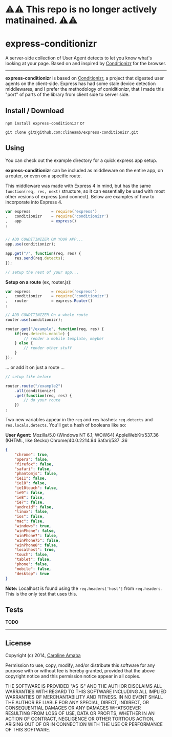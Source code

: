 # ⚠️⚠️ This repo is no longer actively matinained. ⚠️⚠️

# express-conditionizr

A server-side collection of User Agent detects to let you know what's
looking at your page.  Based on and inspired by <a href="http://conditionizr.com/" target="_blank">Conditionizr</a> for the browser.

----------

**express-conditionizr** is based on <a href="http://conditionizr.com/" target="_blank">Conditionizr</a>, a project that digested user agents on the client-side.  Express has had some stale device detection middlewares, and I prefer the methodology of coniditionizr, that I made this "port" of parts of the library from client side to server side.


## Install / Download

`npm install express-conditionizr` or

`git clone git@github.com:clineamb/express-conditionizr.git`


## Using

You can check out the example directory for a quick express app setup.

**express-conditionizr** can be included as middleware on the entire app, on a router, or even on a specific route.

This middleware was made with Express 4 in mind, but has the same `function(req, res, next)` structure, so it can essentially be used with most other vesions of express (and connect).   Below are examples of how to incorporate into Express 4.

```js
var express         = require('express')
,   conditionizr    = require('conditionizr')
,   app             = express()
;


// ADD CONDITINIZER ON YOUR APP...
app.use(conditionizr);

app.get("/", function(req, res) {
    res.send(req.detects);
});

// setup the rest of your app...
```

**Setup on a route** (ex, router.js):

```js
var express         = require('express')
,   conditionizr    = require('conditionizr')
,   router          = express.Router()
;

// ADD CONDITINIZER On a whole route
router.use(conditionizr);

router.get("/example", function(req, res) {
    if(req.detects.mobile) {
        // render a mobile template, maybe!
    } else {
        // render other stuff
    }
});
```

... or add it on just a route ...

```js
// setup like before

router.route("/example2")
    .all(conditionizr)
    .get(function(req, res) {
        // do your route
    })
;
```

Two new variables appear in the `req` and `res` hashes: `req.detects` and `res.locals.detects`.  You'll get a hash of booleans like so:

**User Agent:** Mozilla/5.0 (Windows NT 6.1; WOW64) AppleWebKit/537.36 (KHTML, like Gecko) Chrome/40.0.2214.94 Safari/537
.36

```json
{
    "chrome": true,
    "opera": false,
    "firefox": false,
    "safari": false,
    "phantomjs": false,
    "ie11": false,
    "ie10": false,
    "ie10touch": false,
    "ie9": false,
    "ie8": false,
    "ie7": false,
    "android": false,
    "linux": false,
    "ios": false,
    "mac": false,
    "windows": true,
    "winPhone": false,
    "winPhone7": false,
    "winPhone75": false,
    "winPhone8": false,
    "localhost": true,
    "touch": false,
    "tablet": false,
    "phone": false,
    "mobile": false,
    "desktop": true
}
```

**Note:** Localhost is found using the `req.headers['host']` from `req.headers`.  This is the only test that uses this.


## Tests

**TODO**

----------

## License

Copyright (c) 2014, [Caroline Amaba](mailto:github@carolineamaba.com)

Permission to use, copy, modify, and/or distribute this software for any purpose with or without fee is hereby granted, provided that the above copyright notice and this permission notice appear in all copies.

THE SOFTWARE IS PROVIDED "AS IS" AND THE AUTHOR DISCLAIMS ALL WARRANTIES WITH REGARD TO THIS SOFTWARE INCLUDING ALL IMPLIED WARRANTIES OF MERCHANTABILITY AND FITNESS. IN NO EVENT SHALL THE AUTHOR BE LIABLE FOR ANY SPECIAL, DIRECT, INDIRECT, OR CONSEQUENTIAL DAMAGES OR ANY DAMAGES WHATSOEVER RESULTING FROM LOSS OF USE, DATA OR PROFITS, WHETHER IN AN ACTION OF CONTRACT, NEGLIGENCE OR OTHER TORTIOUS ACTION, ARISING OUT OF OR IN CONNECTION WITH THE USE OR PERFORMANCE OF THIS SOFTWARE.
